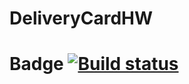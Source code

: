 # DeliveryCardHW
# Badge [![Build status](https://ci.appveyor.com/api/projects/status/c06q0daq0ngka4kh?svg=true)](https://ci.appveyor.com/project/AnaIvy/deliverycardhw)

